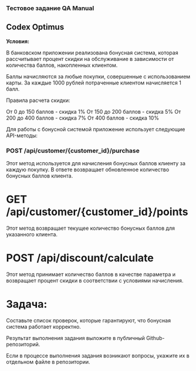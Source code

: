 ### Тестовое задание QA Manual
 ## Codex Optimus 



**Условия:** 


В банковском приложении реализована бонусная система, которая рассчитывает процент скидки на обслуживание в зависимости от количества баллов, накопленных клиентом. 

Баллы начисляются за любые покупки, совершенные с использованием карты. За каждые 1000 рублей потраченные клиентом начисляется 1 балл. 


Правила расчета скидки: 

От 0 до 150 баллов - скидка 1%
От 150 до 200 баллов - скидка 5%
От 200 до 400 баллов - скидка 7%
От 400 баллов - скидка 10%


Для работы с бонусной системой приложение использует следующие API-методы:


### **POST /api/customer/{customer_id}/purchase**
Этот метод используется для начисления бонусных баллов клиенту за каждую покупку. В ответе возвращает обновленное количество бонусных баллов клиента.

# **GET /api/customer/{customer_id}/points**
Этот метод возвращает текущее количество бонусных баллов для указанного клиента.

# **POST /api/discount/calculate**
Этот метод принимает количество баллов в качестве параметра и возвращает процент скидки в соответствии с условиями начисления.


# Задача:

Составьте список проверок, которые гарантируют, что бонусная система работает корректно.

Результат выполнения задания выложите в публичный Github-репозиторий.

Если в процессе выполнения задания возникают вопросы, укажите их в отдельном файле в репозитории.


